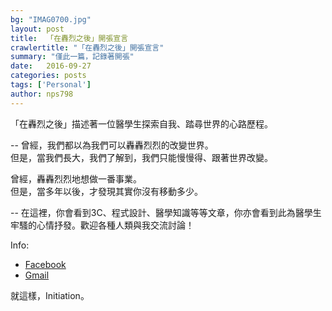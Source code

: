 ```yaml
---
bg: "IMAG0700.jpg"
layout: post
title:  「在轟烈之後」開張宣言
crawlertitle: "「在轟烈之後」開張宣言"
summary: "僅此一篇，記錄著開張"
date:   2016-09-27
categories: posts
tags: ['Personal']
author: nps798
---
```


「在轟烈之後」描述著一位醫學生探索自我、踏尋世界的心路歷程。

--
曾經，我們都以為我們可以轟轟烈烈的改變世界。  
但是，當我們長大，我們了解到，我們只能慢慢得、跟著世界改變。

曾經，轟轟烈烈地想做一番事業。  
但是，當多年以後，才發現其實你沒有移動多少。

--
在這裡，你會看到3C、程式設計、醫學知識等等文章，你亦會看到此為醫學生牢騷的心情抒發。歡迎各種人類與我交流討論！

Info:

- [Facebook](http://www.facebook.com/nps798)
- [Gmail](mailto:nps798@gmail.com)

就這樣，Initiation。




